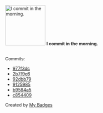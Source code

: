 <img src="https://my-badges.github.io/my-badges/morning-commits.png" alt="I commit in the morning." title="I commit in the morning." width="128">
<strong>I commit in the morning.</strong>
<br><br>

Commits:

- <a href="https://github.com/Neptunium931/CPL/commit/977f3dc7422cd2d1fb9031760350fe5227dbaf93">977f3dc</a>
- <a href="https://github.com/Neptunium931/CPL/commit/2b7f9e66c847064eb732c16174d760064e66f331">2b7f9e6</a>
- <a href="https://github.com/Neptunium931/ncc/commit/92dbb791702a306c8845596357d6fa19602d7027">92dbb79</a>
- <a href="https://github.com/Neptunium931/ncc/commit/9125985efebb263a336d28b6aa39875545b4a8df">9125985</a>
- <a href="https://github.com/Neptunium931/ncc/commit/b9584a5affa56dcd47a906de09a7e31a6f769766">b9584a5</a>
- <a href="https://github.com/Neptunium931/blog/commit/c85440929000b6b0dbfd5a0aba2776bf6a8cb5ef">c854409</a>


Created by <a href="https://github.com/my-badges/my-badges">My Badges</a>